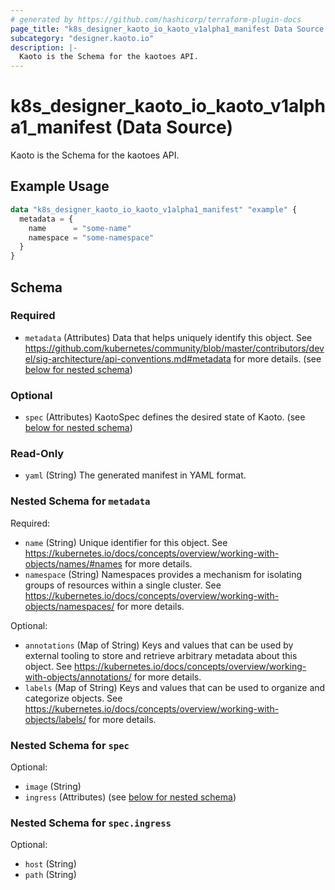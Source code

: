 ```yaml
---
# generated by https://github.com/hashicorp/terraform-plugin-docs
page_title: "k8s_designer_kaoto_io_kaoto_v1alpha1_manifest Data Source - terraform-provider-k8s"
subcategory: "designer.kaoto.io"
description: |-
  Kaoto is the Schema for the kaotoes API.
---
```


# k8s_designer_kaoto_io_kaoto_v1alpha1_manifest (Data Source)

Kaoto is the Schema for the kaotoes API.

## Example Usage

```terraform
data "k8s_designer_kaoto_io_kaoto_v1alpha1_manifest" "example" {
  metadata = {
    name      = "some-name"
    namespace = "some-namespace"
  }
}
```

<!-- schema generated by tfplugindocs -->
## Schema

### Required

- `metadata` (Attributes) Data that helps uniquely identify this object. See https://github.com/kubernetes/community/blob/master/contributors/devel/sig-architecture/api-conventions.md#metadata for more details. (see [below for nested schema](#nestedatt--metadata))

### Optional

- `spec` (Attributes) KaotoSpec defines the desired state of Kaoto. (see [below for nested schema](#nestedatt--spec))

### Read-Only

- `yaml` (String) The generated manifest in YAML format.

<a id="nestedatt--metadata"></a>
### Nested Schema for `metadata`

Required:

- `name` (String) Unique identifier for this object. See https://kubernetes.io/docs/concepts/overview/working-with-objects/names/#names for more details.
- `namespace` (String) Namespaces provides a mechanism for isolating groups of resources within a single cluster. See https://kubernetes.io/docs/concepts/overview/working-with-objects/namespaces/ for more details.

Optional:

- `annotations` (Map of String) Keys and values that can be used by external tooling to store and retrieve arbitrary metadata about this object. See https://kubernetes.io/docs/concepts/overview/working-with-objects/annotations/ for more details.
- `labels` (Map of String) Keys and values that can be used to organize and categorize objects. See https://kubernetes.io/docs/concepts/overview/working-with-objects/labels/ for more details.


<a id="nestedatt--spec"></a>
### Nested Schema for `spec`

Optional:

- `image` (String)
- `ingress` (Attributes) (see [below for nested schema](#nestedatt--spec--ingress))

<a id="nestedatt--spec--ingress"></a>
### Nested Schema for `spec.ingress`

Optional:

- `host` (String)
- `path` (String)
